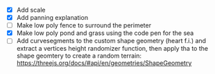 - [x] Add scale
- [x] Add panning explanation
- [ ] Make low poly fence to surround the perimeter
- [x] Make low poly pond and grass using the code pen for the sea
- [ ] Add curvesegments to the custom shape geometry (heart f.i.) and extract a vertices height randomizer function, then apply tha to the shape geomtery to create a random terrain: https://threejs.org/docs/#api/en/geometries/ShapeGeometry